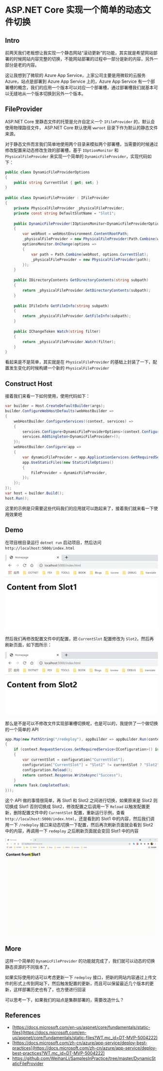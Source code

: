 # ASP.NET Core 实现一个简单的动态文件切换

## Intro

前两天我们老板想让我实现一个静态网站“滚动更新”的功能，其实就是希望网站部署的时候网站内容完整的切换，不能网站部署的过程中一部分是新的内容，另外一部分是老的内容。

这让我想到了微软的 Azure App Service，上家公司主要是用微软的云服务 Azure，站点是部署到 Azure App Service 上的，Azure App Service 有一个部署槽的概念，我们的应用一个版本可以对应一个部署槽，通过部署槽我们就基本可以无缝地从一个版本切换到另外一个版本。

## FileProvider

ASP.NET Core 里静态文件的托管是允许自定义一个 `IFileProvider` 的，默认会使用物理路径文件， ASP.NET Core 默认使用 `wwroot` 目录下作为默认的静态文件来源。

对于静态文件而言我们简单地使用两个目录来模拟两个部署槽，当需要的时候通过修改配置来动态修改生效的部署槽，基于 `IOptionMonitor` 和 `PhysicalFileProvider` 来实现一个简单的 `DynamicFileProvider`，实现代码如下：

``` c#
public class DynamicFileProviderOptions
{
    public string CurrentSlot { get; set; }
}

public class DynamicFileProvider : IFileProvider
{
    private PhysicalFileProvider _physicalFileProvider;
    private const string DefaultSlotName = "Slot1";

    public DynamicFileProvider(IOptionsMonitor<DynamicFileProviderOptions> optionsMonitor, IWebHostEnvironment webHostEnvironment)
    {
        var webRoot = webHostEnvironment.ContentRootPath;
        _physicalFileProvider = new PhysicalFileProvider(Path.Combine(webRoot, optionsMonitor.CurrentValue.CurrentSlot ?? DefaultSlotName));
        optionsMonitor.OnChange(options =>
        {
            var path = Path.Combine(webRoot, options.CurrentSlot);
            _physicalFileProvider = new PhysicalFileProvider(path);
        });
    }

    public IDirectoryContents GetDirectoryContents(string subpath)
    {
        return _physicalFileProvider.GetDirectoryContents(subpath);
    }

    public IFileInfo GetFileInfo(string subpath)
    {
        return _physicalFileProvider.GetFileInfo(subpath);
    }

    public IChangeToken Watch(string filter)
    {
        return _physicalFileProvider.Watch(filter);
    }
}
```

看起来是不是简单，其实就是在 `PhysicalFileProvider` 的基础上封装了一下，配置发生变化的时候构建一个新的 `PhysicalFileProvider`

## Construct Host

接着我们来看一下如何使用，使用代码如下：

``` c#
var builder = Host.CreateDefaultBuilder(args);
builder.ConfigureWebHostDefaults(webHostBuilder =>
{
    webHostBuilder.ConfigureServices((context, services) =>
    {
        services.Configure<DynamicFileProviderOptions>(context.Configuration);
        services.AddSingleton<DynamicFileProvider>();
    });
    webHostBuilder.Configure(app =>
    {
        var dynamicFileProvider = app.ApplicationServices.GetRequiredService<DynamicFileProvider>();
        app.UseStaticFiles(new StaticFileOptions()
        {
            FileProvider = dynamicFileProvider,
        });
    });
});
var host = builder.Build();
host.Run();
```

这里的示例是只需要这些代码我们的应用就可以跑起来了，接着我们就来看一下使用效果吧

## Demo

在项目根目录运行 `dotnet run` 启动项目，然后访问 `http://localhost:5000/index.html`

![](./images/image-20210702012800705.png)

然后我们再修改配置文件中的配置，把 `CurrentSlot` 配置修改为 `Slot2`，然后再刷新页面，如下图所示：

![](./images/image-20210702013018988.png)

那么是不是可以不修改文件实现部署槽切换呢，也是可以的，我提供了一个做切换的一个简单的 API

``` c#
app.Map(new PathString("/redeploy"), appBuilder => appBuilder.Run(context =>
{
    if (context.RequestServices.GetRequiredService<IConfiguration>() is ConfigurationRoot configuration)
    {
        var currentSlot = configuration["CurrentSlot"];
        configuration["CurrentSlot"] = "Slot2" != currentSlot ? "Slot2" : "Slot1";
        configuration.Reload();
        return context.Response.WriteAsync("Success");
    }
    return Task.CompletedTask;
}));
```

这个 API 做的事情很简单，再 Slot1 和 Slot2 之间进行切换，如果原来是 Slot2 则切换成 Slot1 否则切换成 Slot2，修改配置之后调用一下 `Reload` 以触发配置更新，删除配置文件中的 `CurrentSlot` 配置，重新运行示例，查看 `http://localhost:5000/index.html`，还是看到的 Slot1 中的内容，然后我们调用一下 `/redeploy` 接口来动态切换一下配置，然后再次刷新页面就会看到 Slot2 中的内容，再调用一下 `redeploy` 之后刷新页面就会变回 Slot1 中的内容

![](./images/demo.gif)

## More

这样一个简单的 `DynamicFileProvider` 的功能就完成了，我们就可以动态的切换静态资源的不同版本了。

如果实际使用的话可以考虑更新一下 `redeploy` 接口，把新的网站内容通过上传文件的形式上传到网站下，然后触发配置的更新，而且可以保留最近几个版本的更新，这样部署历史也有了，也方便进行回滚

可以思考一下，如果我们的站点是集群部署的，需要改造什么？

<div style="display: none">
对于集群部署的场景，可能会有两个问题，一个是文件访问的问题，
我们可以使用一个自定义的文件提供者来访问文件服务器上的文件，如果使用容器部署的场景，那么我们使用同一个 Volume 就可以实现统一的文件访问，
另一个问题是配置的管理和更新，对于集群部署的配置，通常我们需要使用配置中心来统一管理配置，这样就和上面的配置一样了，配置更新时也会触发更新。
</div>

## References

- [https://docs.microsoft.com/en-us/aspnet/core/fundamentals/static-files](https://docs.microsoft.com/en-us/aspnet/core/fundamentals/static-files?WT.mc_id=DT-MVP-5004222)
- [https://docs.microsoft.com/zh-cn/azure/app-service/deploy-best-practices](https://docs.microsoft.com/zh-cn/azure/app-service/deploy-best-practices?WT.mc_id=DT-MVP-5004222)
- <https://github.com/WeihanLi/SamplesInPractice/tree/master/DynamicStaticFileProvider>

